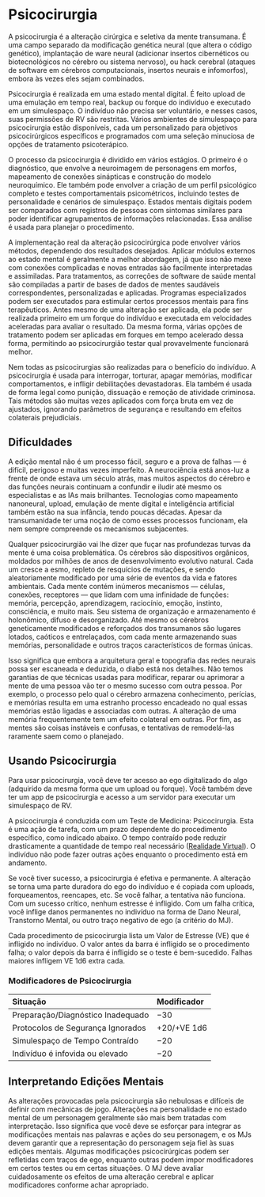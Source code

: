 # Psicocirurgia

A psicocirurgia é a alteração cirúrgica e seletiva da mente transumana. É uma campo separado da modificação genética neural (que altera o código genético), implantação de ware neural (adicionar insertos cibernéticos ou biotecnológicos no cérebro ou sistema nervoso), ou hack cerebral (ataques de software em cérebros computacionais, insertos neurais e infomorfos), embora às vezes eles sejam combinados.

Psicocirurgia é realizada em uma estado mental digital. É feito upload de uma emulação em tempo real, backup ou forque do indivíduo e executado em um simulespaço. O indivíduo não precisa ser voluntário, e nesses casos, suas permissões de RV são restritas. Vários ambientes de simulespaço para psicocirurgia estão disponíveis, cada um personalizado para objetivos psicocirúrgicos específicos e programados com uma seleção minuciosa de opções de tratamento psicoterápico.

O processo da psicocirurgia é dividido em vários estágios. O primeiro é o diagnóstico, que envolve a neuroimagem de personagens em morfos, mapeamento de conexões sinápticas e construção do modelo neuroquímico. Ele também pode envolver a criação de um perfil psicológico completo e testes comportamentais psicométricos, incluindo testes de personalidade e cenários de simulespaço. Estados mentais digitais podem ser comparados com registros de pessoas com sintomas similares para poder identificar agrupamentos de informações relacionadas. Essa análise é usada para planejar o procedimento.

A implementação real da alteração psicocirúrgica pode envolver vários métodos, dependendo dos resultados desejados. Aplicar módulos externos ao estado mental é geralmente a melhor abordagem, já que isso não mexe com conexões complicadas e novas entradas são facilmente interpretadas e assimiladas. Para tratamentos, as correções de software de saúde mental são compiladas a partir de bases de dados de mentes saudáveis correspondentes, personalizadas e aplicadas. Programas especializados podem ser executados para estimular certos processos mentais para fins terapêuticos. Antes mesmo de uma alteração ser aplicada, ela pode ser realizada primeiro em um forque do indivíduo e executada em velocidades aceleradas para avaliar o resultado. Da mesma forma, várias opções de tratamento podem ser aplicadas em forques em tempo acelerado dessa forma, permitindo ao psicocirurgião testar qual provavelmente funcionará melhor.

Nem todas as psicocirurgias são realizadas para o benefício do indivíduo. A psicocirurgia é usada para interrogar, torturar, apagar memórias, modificar comportamentos, e infligir debilitações devastadoras. Ela também é usada de forma legal como punição, dissuação e remoção de atividade criminosa. Tais métodos são muitas vezes aplicados com força bruta em vez de ajustados, ignorando parâmetros de segurança e resultando em efeitos colaterais prejudiciais.

## Dificuldades

A edição mental não é um processo fácil, seguro e a prova de falhas — é difícil, perigoso e muitas vezes imperfeito. A neurociência está anos-luz a frente de onde estava um século atrás, mas muitos aspectos do cérebro e das funções neurais continuam a confundir e iludir até mesmo os especialistas e as IAs mais brilhantes. Tecnologias como mapeamento nanoneural, upload, emulação de mente digital e inteligência artificial também estão na sua infância, tendo poucas décadas. Apesar da transumanidade ter uma noção de como esses processos funcionam, ela nem sempre compreende os mecanismos subjacentes.

Qualquer psicocirurgião vai lhe dizer que fuçar nas profundezas turvas da mente é uma coisa problemática. Os cérebros são dispositivos orgânicos, moldados por milhões de anos de desenvolvimento evolutivo natural. Cada um cresce a esmo, repleto de resquícios de mutações, e sendo aleatoriamente modificado por uma série de eventos da vida e fatores ambientais. Cada mente contém inúmeros mecanismos — células, conexões, receptores — que lidam com uma infinidade de funções: memória, percepção, aprendizagem, raciocínio, emoção, instinto, consciência, e muito mais. Seu sistema de organização e armazenamento é holonômico, difuso e desorganizado. Até mesmo os cérebros geneticamente modificados e reforçados dos transumanos são lugares lotados, caóticos e entrelaçados, com cada mente armazenando suas memórias, personalidade e outros traços característicos de formas únicas.

Isso significa que embora a arquitetura geral e topografia das redes neurais possa ser escaneada e deduzida, o diabo está nos detalhes. Não temos garantias de que técnicas usadas para modificar, reparar ou aprimorar a mente de uma pessoa vão ter o mesmo sucesso com outra pessoa. Por exemplo, o processo pelo qual o cérebro armazena conhecimento, perícias, e memórias resulta em uma estranho processo encadeado no qual essas memórias estão ligadas e associadas com outras. A alteração de uma memória frequentemente tem um efeito colateral em outras. Por fim, as mentes são coisas instáveis e confusas, e tentativas de remodelá-las raramente saem como o planejado.

## Usando Psicocirurgia

Para usar psicocirurgia, você deve ter acesso ao ego digitalizado do algo (adquirido da mesma forma que um upload ou forque). Você também deve ter um app de psicocirurgia e acesso a um servidor para executar um simulespaço de RV.

A psicocirurgia é conduzida com um Teste de Medicina: Psicocirurgia. Esta é uma ação de tarefa, com um prazo dependente do procedimento específico, como indicado abaixo. O tempo contraído pode reduzir drasticamente a quantidade de tempo real necessário ([Realidade Virtual](../13/18-virtual-reality.md)). O indivíduo não pode fazer outras ações enquanto o procedimento está em andamento.

Se você tiver sucesso, a psicocirurgia é efetiva e permanente. A alteração se torna uma parte duradora do ego do indivíduo e é copiada com uploads, forqueamentos, reencapes, etc. Se você falhar, a tentativa não funciona. Com um sucesso crítico, nenhum estresse é infligido. Com um falha crítica, você inflige danos permanentes no indivíduo na forma de Dano Neural, Transtorno Mental, ou outro traço negativo de ego (a critério do MJ).

Cada procedimento de psicocirurgia lista um Valor de Estresse (VE) que é infligido no indivíduo. O valor antes da barra é infligido se o procedimento falha; o valor depois da barra é infligido se o teste é bem-sucedido. Falhas maiores infligem VE 1d6 extra cada.

<!-- CLEANED blockquote class="table" -->

### Modificadores de Psicocirurgia

| Situação                                                        | Modificador |
|:--------------------------------------------------------------- |:----------- |
| Preparação/<!-- CLEANED wbr -->Diagnóstico Inadequado | −30         |
| Protocolos de Segurança Ignorados                               | +20/+VE 1d6 |
| Simulespaço de Tempo Contraído                                  | −20         |
| Indivíduo é infovida ou elevado                                 | −20         |

<!-- CLEANED /blockquote -->

## Interpretando Edições Mentais

As alterações provocadas pela psicocirurgia são nebulosas e difíceis de definir com mecânicas de jogo. Alterações na personalidade e no estado mental de um personagem geralmente são mais bem tratadas com interpretação. Isso significa que você deve se esforçar para integrar as modificações mentais nas palavras e ações do seu personagem, e os MJs devem garantir que a representação do personagem seja fiel às suas edições mentais. Algumas modificações psicocirúrgicas podem ser refletidas com traços de ego, enquanto outras podem impor modificadores em certos testes ou em certas situações. O MJ deve avaliar cuidadosamente os efeitos de uma alteração cerebral e aplicar modificadores conforme achar apropriado.
